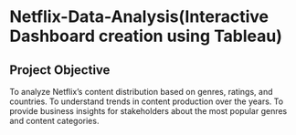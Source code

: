 # Netflix-Data-Analysis(Interactive Dashboard creation using Tableau)
## Project Objective
To analyze Netflix’s content distribution based on genres, ratings, and countries.
To understand trends in content production over the years.
To provide business insights for stakeholders about the most popular genres and content categories.
